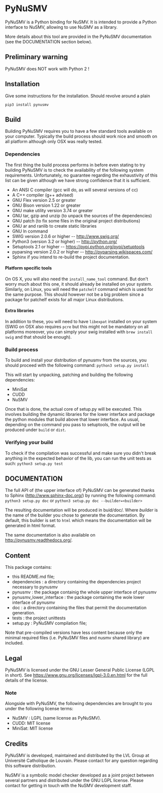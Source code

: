 # PyNuSMV
PyNuSMV is a Python binding for NuSMV. It is intended to provide a Python
interface to NuSMV, allowing to use NuSMV as a library.

More details about this tool are provided in the PyNuSMV documentation
(see the DOCUMENTATION section below).

## Preliminary warning
PyNuSMV does NOT work with Python 2 !

## Installation
Give some instructions for the installation. Should revolve around a plain
````
pip3 install pynusmv
````

## Build
Building PyNuSMV requires you to have a few standard tools available on your
computer. Typically the build process should work nice and smooth on all platform
although only OSX was really tested.

### Dependencies
The first thing the build process performs in before even stating to try building
PyNuSMV is to check the availability of the following system requirements.
Unfortunately, no guarantee regarding the exhaustivity of this list can be given
although we have strong confidence that it is sufficient.

  * An ANSI C compiler (gcc will do, as will several versions of cc)
  * A C++ compiler (g++ advised)
  * GNU Flex version 2.5 or greater
  * GNU Bison version 1.22 or greater
  * GNU make utility version 3.74 or greater
  * GNU tar, gzip and unzip (to unpack the sources of the dependencies)
  * GNU patch (to fix some files in the original project distributions)
  * GNU ar and ranlib to create static libraries
  * GNU ln command
  * SWIG version 2.0.6 or higher -- http://www.swig.org/
  * Python3 (version 3.2 or higher) -- http://python.org/
  * Setuptools 2.1 or higher -- https://pypi.python.org/pypi/setuptools
  * pyparsing version 2.0.2 or higher -- http://pyparsing.wikispaces.com/
  * Sphinx if you intend to re-build the project documentation.

#### Platform specific tools
On OS X, you will also need the `install_name_tool` command. But don't worry much
about this one, it should already be installed on your system. Similarly, on
Linux, you will need the `patchelf` command which is used for the same purpose.
This should however not be a big problem since a package for patchelf exists for
all major Linux distributions.

#### Extra libraries
In addition to these, you will need to have `libexpat` installed on your system
(SWIG on OSX also requires `pcre` but this might not be mandatory on all
platforms moreover, you can simply your swig installed with `brew install swig`
and that should be enough).

### Build process
To build and install your distribution of pynusmv from the sources, you should
proceed with the following command:
`python3 setup.py install`

This will start by unpacking, patching and building the following dependencies:
  * MiniSat
  * CUDD
  * NuSMV

Once that is done, the actual core of setup.py will be executed. This involves
building the dynamic libraries for the lower interface and package the python
modules that build above that lower interface. As usual, depending on the command
you pass to setuptools, the output will be produced under `build` or `dist`.

### Verifying your build
To check if the compilation was successful and make sure you didn't break
anything in the expected behavior of the lib, you can run the unit tests as such:
`python3 setup.py test`

## DOCUMENTATION
The full API of (the upper interface of) PyNuSMV can be generated thanks
to Sphinx (http://www.sphinx-doc.org/) by running the following command:
`python3 setup.py doc` or `python3 setup.py doc --builder=<builder>`

The resulting documentation will be produced in buid/doc/<builder>. Where
_builder_ is the name of the builder you chose to generate the documentation.
By default, this builder is set to `html` which means the documentation will
be generated in html format.

The same documentation is also available on http://pynusmv.readthedocs.org/.

## Content
This package contains:
  - this README.md file;
  - dependencies : a directory containing the dependencies project necessary to pynusmv
  - pynusmv : the package containig the whole upper interface of pynusmv
  - pynusmv_lower_interface : the package containing the wole lower interface of pynusmv
  - doc : a directory containing the files that permit the documentation generation.
  - tests : the project unittests
  - setup.py : PyNuSMV compilation file;

Note that pre-compiled versions have less content because only the minimal
required files (i.e. PyNuSMV files and nusmv shared library) are included.

## Legal
PyNuSMV is licensed under the GNU Lesser General Public License (LGPL in
short). See https://www.gnu.org/licenses/lgpl-3.0.en.html for the full details
of the license.

### Note
Alongside with PyNuSMV, the following dependencies are brought to you under the
following license terms:
  * NuSMV : LGPL (same license as PyNuSMV).
  * CUDD: MIT license
  * MiniSat: MIT license

## Credits
PyNuSMV is developed, maintained and distributed by the LVL Group at Université
Catholique de Louvain. Please contact <lvl at listes dot uclouvain dot be> for any
question regarding this software distribution.

NuSMV is a symbolic model checker developed as a joint project between several
partners and distributed under the GNU LGPL license. Please contact <nusmv at
fbk dot eu> for getting in touch with the NuSMV development staff.
